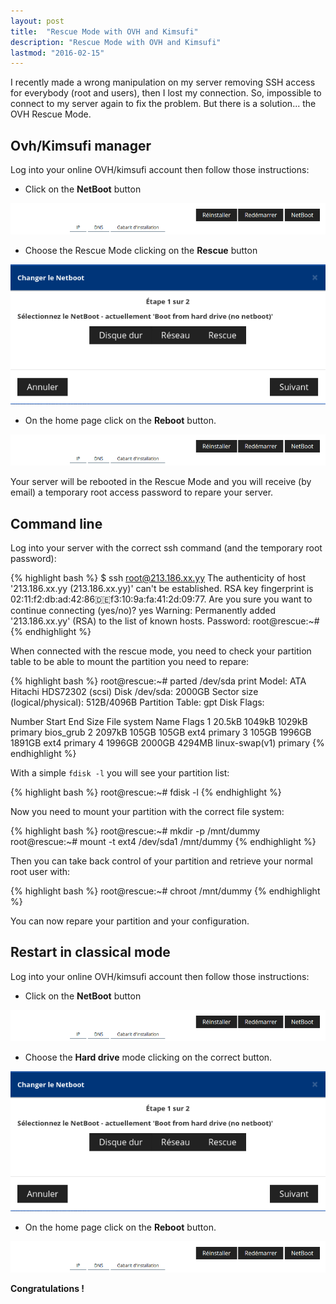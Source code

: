 ```yaml
---
layout: post
title:  "Rescue Mode with OVH and Kimsufi"
description: "Rescue Mode with OVH and Kimsufi"
lastmod: "2016-02-15"
---
```


I recently made a wrong manipulation on my server removing SSH access for everybody (root and users), then I lost my connection.
So, impossible to connect to my server again to fix the problem. But there is a solution... the OVH Rescue Mode.

## Ovh/Kimsufi manager

Log into your online OVH/kimsufi account then follow those instructions:

* Click on the **NetBoot** button

![Rescue](/assets/images/posts/rescue1.png)

* Choose the Rescue Mode clicking on the **Rescue** button

![Rescue](/assets/images/posts/rescue2.png)

* On the home page click on the **Reboot** button.

![Rescue](/assets/images/posts/rescue1.png)

Your server will be rebooted in the Rescue Mode and you will receive (by email) a temporary root access password to repare your server.

## Command line

Log into your server with the correct ssh command (and the temporary root password):

{% highlight bash %}
$ ssh root@213.186.xx.yy
The authenticity of host '213.186.xx.yy (213.186.xx.yy)' can't be established.
RSA key fingerprint is 02:11:f2:db:ad:42:86:de:f3:10:9a:fa:41:2d:09:77.
Are you sure you want to continue connecting (yes/no)? yes
Warning: Permanently added '213.186.xx.yy' (RSA) to the list of known hosts.
Password:
root@rescue:~#
{% endhighlight %}

When connected with the rescue mode, you need to check your partition table to be able to mount the partition you need to repare:

{% highlight bash %}
root@rescue:~# parted /dev/sda print
Model: ATA Hitachi HDS72302 (scsi)
Disk /dev/sda: 2000GB
Sector size (logical/physical): 512B/4096B
Partition Table: gpt
Disk Flags: 

Number  Start   End     Size    File system     Name     Flags
 1      20.5kB  1049kB  1029kB                  primary  bios_grub
 2      2097kB  105GB   105GB   ext4            primary
 3      105GB   1996GB  1891GB  ext4            primary
 4      1996GB  2000GB  4294MB  linux-swap(v1)  primary
{% endhighlight %}

With a simple `fdisk -l` you will see your partition list:

{% highlight bash %}
root@rescue:~# fdisk -l
{% endhighlight %}


Now you need to mount your partition with the correct file system:

{% highlight bash %}
root@rescue:~# mkdir -p /mnt/dummy
root@rescue:~# mount -t ext4 /dev/sda1 /mnt/dummy
{% endhighlight %}

Then you can take back control of your partition and retrieve your normal root user with:

{% highlight bash %}
root@rescue:~# chroot /mnt/dummy
{% endhighlight %}

You can now repare your partition and your configuration.

## Restart in classical mode

Log into your online OVH/kimsufi account then follow those instructions:

* Click on the **NetBoot** button

![Rescue](/assets/images/posts/rescue1.png)

* Choose the **Hard drive** mode clicking on the correct button.

![Rescue](/assets/images/posts/rescue2.png)

* On the home page click on the **Reboot** button.

![Rescue](/assets/images/posts/rescue1.png)


**Congratulations !**